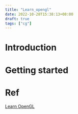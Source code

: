 ```yaml
---
title: "Learn_opengl"
date: 2022-10-28T15:38:13+08:00
draft: true
tags: ["cg"]
---
```


# Introduction

# Getting started



# Ref
[Learn OpenGL](https://learnopengl.com/)